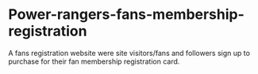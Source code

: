 # Power-rangers-fans-membership-registration
A fans registration website were site visitors/fans and followers sign up to purchase for their fan membership registration card.
